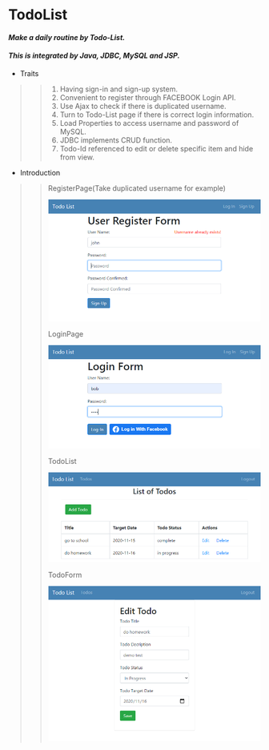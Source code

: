 # TodoList

#### _Make a daily routine by Todo-List._
#### _This is integrated by Java, JDBC, MySQL and JSP._


* Traits
>>1. Having sign-in and sign-up system.
>>2. Convenient to register through FACEBOOK Login API.
>>3. Use Ajax to check if there is duplicated username.
>>4. Turn to Todo-List page if there is correct login information.
>>5. Load Properties to access username and password of MySQL.
>>6. JDBC implements CRUD function.
>>7. Todo-Id referenced to edit or delete specific item and hide from view.

* Introduction



>>RegisterPage(Take duplicated username for example)
>>
>>![image](https://github.com/yuzhen0411/TodoList/blob/master/register_exist.PNG)
>>
>>LoginPage
>>
>>![image](https://github.com/yuzhen0411/TodoList/blob/master/login.PNG)
>>
>>TodoList
>>
>>![image](https://github.com/yuzhen0411/TodoList/blob/master/todo_list.PNG)
>>
>>TodoForm
>>
>>![image](https://github.com/yuzhen0411/TodoList/blob/master/todo_form.PNG)
